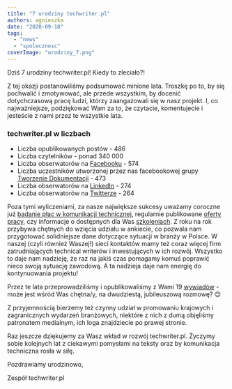 ```yaml
---
title: "7 urodziny techwriter.pl"
authors: agnieszka
date: "2020-09-18"
tags:
  - "news"
  - "spolecznosc"
coverImage: "urodziny_7.png"
---
```


Dziś 7 urodziny techwriter.pl! Kiedy to zleciało?!

Z tej okazji postanowiliśmy podsumować minione lata. Troszkę po to, by się
pochwalić i zmotywować, ale przede wszystkim, by docenić dotychczasową pracę
ludzi, którzy zaangażowali się w nasz projekt. I, co najważniejsze, podziękować
Wam za to, że czytacie, komentujecie i jesteście z nami przez te wszystkie lata.

### techwriter.pl w liczbach

- Liczba opublikowanych postów - 486
- Liczba czytelników - ponad 340 000
- Liczba obserwatorów na [Facebooku](https://www.facebook.com/techwriterpl) -
  574
- Liczba uczestników utworzonej przez nas facebookowej grupy
  [Tworzenie Dokumentacji](https://www.facebook.com/groups/tworzeniedokumentacji) -
  473
- Liczba obserwatorów na
  [LinkedIn](https://www.linkedin.com/company/techwriter-pl) - 274
- Liczba obserwatorów na [Twitterze](https://twitter.com/techwriterpl) - 264

Poza tymi wyliczeniami, za nasze największe sukcesy uważamy coroczne już
[badanie płac w komunikacji technicznej](http://techwriter.pl/wyniki-badania-plac-w-komunikacji-technicznej-2020/),
regularnie publikowane
[oferty pracy](http://techwriter.pl/category/news/oferty-pracy/), czy informacje
o dostępnych dla Was [szkoleniach](http://techwriter.pl/szkolenia/). Z roku na
rok przybywa chętnych do wzięcia udziału w ankiecie, co pozwala nam przygotować
solidniejsze dane dotyczące sytuacji w branży w Polsce. W naszej (czyli również
Waszej!) sieci kontaktów mamy też coraz więcej firm zatrudniających technical
writerów i inwestujących w ich rozwój. Wszystko to daje nam nadzieję, że raz na
jakiś czas pomagamy komuś poprawić nieco swoją sytuację zawodową. A ta nadzieja
daje nam energię do kontynuowania projektu!

Przez te lata przeprowadziliśmy i opublikowaliśmy z Wami 19
[wywiadów](http://techwriter.pl/category/warsztat/jak-to-robia-inni/) - może
jest wśród Was chętna/y, na dwudziestą, jubileuszową rozmowę? 😊

Z przyjemnością bierzemy też czynny udział w promowaniu krajowych i
zagranicznych wydarzeń branżowych, niektóre z nich z dumą objęliśmy patronatem
medialnym, ich loga znajdziecie po prawej stronie.

Raz jeszcze dziękujemy za Wasz wkład w rozwój techwriter.pl. Życzymy sobie
kolejnych lat z ciekawymi pomysłami na teksty oraz by komunikacja techniczna
rosła w siłę.

Pozdrawiamy urodzinowo,

Zespół techwriter.pl
